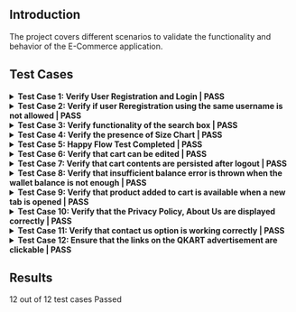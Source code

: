 ## Introduction
The project covers different scenarios to validate the functionality and behavior of the E-Commerce application.

## Test Cases
<details>
<summary><b>Test Case 1: Verify User Registration and Login | PASS</b></summary>
<ul>
<details>
<summary>Details</summary>

- **Objective**: To verify that a new user can successfully register and login with valid credentials.
- **Steps**:
  1. Navigate to the user Registration page of QKart
  2. Enter the username and password
  3. Enter the confirm password
  4. Click on the Register button
  5. Navigate to the Login page
  6. Login with the the newly created user credentials

</details>
<details>
<summary>Screenshots</summary>

![TestCase01_Login_Passed.png](./screenshots/TestCase01_Login_Passed.png)

![TestCase01_Registration_Passed.png](./screenshots/TestCase01_Registration_Passed.png)

![TestCase01_StartTestCase.png](./screenshots/TestCase01_StartTestCase.png)

</details>
</ul>
</details>

<details>
<summary><b>Test Case 2: Verify if user Reregistration using the same username is not allowed | PASS</b></summary>
<ul>
<details>
<summary>Details</summary>

- **Objective**: To verify that the registration process prevents using an existing username.
- **Steps**:
  1. Navigate to the Registration page of QKart
  2. Enter the user name of an existing user
  3. Enter password and confirm password
  4. Click on the Register button

</details>
<details>
<summary>Screenshots</summary>

![TestCase02_Reregistration_Blocked.png](./screenshots/TestCase02_Reregistration_Blocked.png)

![TestCase02_StartTestCase.png](./screenshots/TestCase02_StartTestCase.png)

</details>
</ul>
</details>

<details>
<summary><b>Test Case 3: Verify functionality of the search box | PASS</b></summary>
<ul>
<details>
<summary>Details</summary>

- **Objective**: To verify that All results displayed on the page should contain the name 'yonex'', There should be a 'No products found' message
- **Steps**:
  1. Navigate to home page
  2. Search for text : 'yonex' in the search box
  3. Ensure that the results shown contain the search text in their name
  4. Search for text: 'Gesundheit'
  5. Ensure that no products found message is displayed

</details>
<details>
<summary>Screenshots</summary>

![TestCase03_StartTestCase.png](./screenshots/TestCase03_StartTestCase.png)

</details>
</ul>
</details>

<details>
<summary><b>Test Case 4: Verify the presence of Size Chart | PASS</b></summary>
<ul>
<details>
<summary>Details</summary>

- **Objective**: Size chart Link should be present, On Click  the size chart should be displayed, The contents of the size chart are correct, The Size Selection drop down must be present for items with size chart, Each size present in the size selection dropdown must have corresponding entry on the size chart
- **Steps**:
  1. Navigate to home page
  2. Search for text: 'UNIFACTOR Mens Running Shoes'
  3. Verify that the Size Chart Link Exists
  4. Click on the size chart link and check the contents of the size chart
  5. Verify the existence of size selection drop down
  6. Ensure each size present in the size selection dropdown has corresponding reference on the size chart

</details>
<details>
<summary>Screenshots</summary>

![TestCase04_SizeChart_Closed.png](./screenshots/TestCase04_SizeChart_Closed.png)

![TestCase04_SizeChart_Opened.png](./screenshots/TestCase04_SizeChart_Opened.png)

![TestCase04_SizeChart_Presence.png](./screenshots/TestCase04_SizeChart_Presence.png)

![TestCase04_SizeChart_Validated.png](./screenshots/TestCase04_SizeChart_Validated.png)

![TestCase04_StartTestCase.png](./screenshots/TestCase04_StartTestCase.png)

</details>
</ul>
</details>

<details>
<summary><b>Test Case 5: Happy Flow Test Completed | PASS</b></summary>
<ul>
<details>
<summary>Details</summary>

- **Objective**: To verify the The user is re-directed to the checkout page, The contents of the cart on the checkout page should be correct, The user should be redirect to the order success page, Order successful message should be displayed
- **Steps**:
  1. Register a new user
  2. Login using this new user
  3. Add the following products in to the cart 'YONEX Smash Badminton Racquet x 1', 'Tan Leatherette Weekender Duffle x1'
  4. Click on Checkout
  5. Add a new address
  6. Select the added address using radio button
  7. Click on Place order
  8 . Ensure that the order is placed

</details>
<details>
<summary>Screenshots</summary>

![TestCase05_HappyFlow_Verified.png](./screenshots/TestCase05_HappyFlow_Verified.png)

![TestCase05_StartTestCase.png](./screenshots/TestCase05_StartTestCase.png)

</details>
</ul>
</details>

<details>
<summary><b>Test Case 6: Verify that cart can be edited | PASS</b></summary>
<ul>
<details>
<summary>Details</summary>

- **Objective**: To verify that the The Cart on the checkout page should contain the following items 'The Minimalist Slim Leather Watch x1'
- **Steps**:
  1. Navigate to the home page
  2. Add the follwing products to the cart 'The Minimalist Slim Leather Watch x2', 'Bonsai Spirit Tree Table Lamp x1'
  3. Remove 1 Qty of The Minimalist Slim Leather Watch from the cart
  4. Remove 1 Qty of Bonsai Spirit Tree Table Lamp from the cart
  5. Click on Checkout
  6. Verify the contents of cart on the checkout page
  7. Log out

</details>
<details>
<summary>Screenshots</summary>

![TestCase06_Cart_Edit_Verified.png](./screenshots/TestCase06_Cart_Edit_Verified.png)

![TestCase06_StartTestCase.png](./screenshots/TestCase06_StartTestCase.png)

</details>
</ul>
</details>

<details>
<summary><b>Test Case 7: Verify that cart contents are persisted after logout | PASS</b></summary>
<ul>
<details>
<summary>Details</summary>

- **Objective**: To verify that the The Checkout button must be present as there are items already added to the cart, The contents of the cart must be 'Stylecon 9 Seater RHS Sofa Set x1', 'The Minimalist Slim Leather Watch x3'
- **Steps**:
1. Register a new user
2. Login using the registered user
3. Add the following items in the cart: 'Stylecon 9 Seater RHS Sofa Set x1', 'The Minimalist Slim Leather Watch x3'
4. Logout
5. Login using the same user
6. Verify the existence of checkout button
7. Verify the existence of the items added to cart

</details>
<details>
<summary>Screenshots</summary>

![TestCase07_Cart_Contents_Persisted.png](./screenshots/TestCase07_Cart_Contents_Persisted.png)

![TestCase07_StartTestCase.png](./screenshots/TestCase07_StartTestCase.png)

</details>
</ul>
</details>

<details>
<summary><b>Test Case 8: Verify that insufficient balance error is thrown when the wallet balance is not enough | PASS</b></summary>
<ul>
<details>
<summary>Details</summary>

- **Objective**: To verify that an insufficient balance error is thrown when the wallet balance is not enough to place an order.
- **Steps**:
1. Register a new user
2. Login using the registered user
3. Add the following items in the cart 'Stylecon 9 Seater RHS Sofa Set x10'
4. Check out
5. Add a new address
6. Select the added address using radio button
7. Click on Place order
8. Verify if the order is placed

</details>
<details>
<summary>Screenshots</summary>

![TestCase08_Insufficient_Balance_Error.png](./screenshots/TestCase08_Insufficient_Balance_Error.png)

![TestCase08_StartTestCase.png](./screenshots/TestCase08_StartTestCase.png)

</details>
</ul>
</details>

<details>
<summary><b>Test Case 9: Verify that product added to cart is available when a new tab is opened | PASS</b></summary>
<ul>
<details>
<summary>Details</summary>

- **Objective**: To verify that a product added to the cart is available when a new tab is opened.
- **Steps**:
1. Register a new user
2. Login with the newly created user
3. Search for th e product 'YONEX Smash Badminton Racquet''
4. Add the above mentioned product to the cart
5. Open a new tab and go to the QKART home page
6. Check if the product added in step 4 is present in the cart

</details>
<details>
<summary>Screenshots</summary>

![TestCase09_EndTestCase.png](./screenshots/TestCase09_EndTestCase.png)

![TestCase09_StartTestCase.png](./screenshots/TestCase09_StartTestCase.png)

</details>
</ul>
</details>

<details>
<summary><b>Test Case 10: Verify that the Privacy Policy, About Us are displayed correctly | PASS</b></summary>
<ul>
<details>
<summary>Details</summary>

- **Objective**: To verify that the Privacy Policy and About Us pages are displayed correctly.
- **Steps**:
1. Navigate to QKART page
2. Click on the Privacy Policy Link
3. Click on the about us Link

</details>
<details>
<summary>Screenshots</summary>

![TestCase10_EndTestCase.png](./screenshots/TestCase10_EndTestCase.png)

![TestCase10_StartTestCase.png](./screenshots/TestCase10_StartTestCase.png)

</details>
</ul>
</details>

<details>
<summary><b>Test Case 11: Verify that contact us option is working correctly  | PASS</b></summary>
<ul>
<details>
<summary>Details</summary>

- **Objective**: To verify that the Contact Us option is working correctly.
- **Steps**:
1. Navigate to QKART page
2. Click on the contact us link
3. Update the contact us details
4. Click on close

</details>
<details>
<summary>Screenshots</summary>

![TestCase11_EndTestCase.png](./screenshots/TestCase11_EndTestCase.png)

![TestCase11_StartTestCase.png](./screenshots/TestCase11_StartTestCase.png)

</details>
</ul>
</details>

<details>
<summary><b>Test Case 12:  Ensure that the links on the QKART advertisement are clickable | PASS</b></summary>
<ul>
<details>
<summary>Details</summary>

- **Objective**: To ensure that the links on the QKART advertisement are clickable.
- **Steps**:
1. Navigate to QKART page
2. Register a new user
3. Login using the registered user
4. Search for product: 'YONEX Smash Badminton Racquet'
5. Buy the product
6. In the last page, check if the advertisement links are clickable

</details>
<details>
<summary>Screenshots</summary>

![TestCase12_EndTestCase.png](./screenshots/TestCase12_EndTestCase.png)

![TestCase12_StartTestCase.png](./screenshots/TestCase12_StartTestCase.png)

</details>
</ul>
</details>

## Results

12 out of 12 test cases Passed
